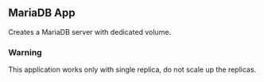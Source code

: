 ## MariaDB App

Creates a MariaDB server with dedicated volume.

### Warning

This application works only with single replica, do not scale up the replicas.